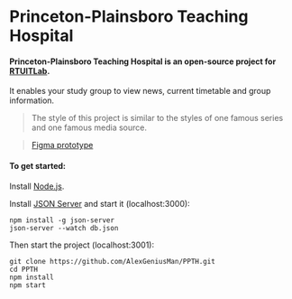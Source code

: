 # Princeton-Plainsboro Teaching Hospital

#### Princeton-Plainsboro Teaching Hospital is an open-source project for [RTUITLab](https://vk.com/rtuitlab).
It enables your study group to view news, current timetable and group information.

>The style of this project is similar to the styles of one famous series and one famous media source.

>[Figma prototype](https://www.figma.com/file/Jhjul7FHisjLiuCj9Jr4NF/PPTH?node-id=0%3A1)


#### To get started:
Install [Node.js](https://nodejs.org/).

Install [JSON Server](https://github.com/typicode/json-server.git) and start it (localhost:3000):
```
npm install -g json-server
json-server --watch db.json
```

Then start the project (localhost:3001):
```
git clone https://github.com/AlexGeniusMan/PPTH.git
cd PPTH
npm install
npm start
```
